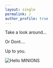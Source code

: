 ```yaml
---
layout: single
permalink: /
author_profile: true
---
```


Take a look around...


Or Dont....


Up to you.


![Hello MINIONS](http://gifimage.net/wp-content/uploads/2017/02/Meme-GIF-Image-20.gif)
